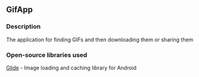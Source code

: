 ## GifApp
### Description

The application for finding GIFs and then downloading them or sharing them

### Open-source libraries used
[Glide](https://github.com/bumptech/glide) - Image loading and caching library for Android
